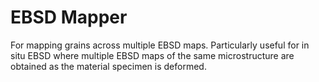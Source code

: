 # EBSD Mapper
For mapping grains across multiple EBSD maps.
Particularly useful for in situ EBSD where multiple EBSD maps of the same microstructure are obtained as the material specimen is deformed.
